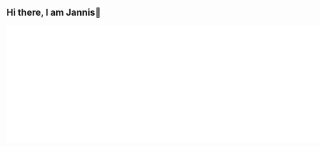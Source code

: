 ## Hi there, I am Jannis👋

<div style="display: flex">
  <img style="margin-bottom: 10px;" width="390" alt="GitHub Metrics" src="/github-metrics.svg">
  <img style="margin-bottom: 10px;" width="390" alt="Iso Calendar" src="/metrics.plugin.isocalendar.svg">
</div>
